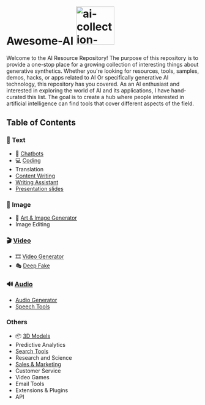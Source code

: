 # Awesome-AI <img width="100" style="margin-right:6px;" alt="ai-collection-logo" src="https://www.pngmart.com/files/21/AI-PNG-HD.png" /> 
Welcome to the AI Resource Repository! The purpose of this repository is to provide a one-stop place for a growing collection of interesting things about generative synthetics. Whether you're looking for resources, tools, samples, demos, hacks, or apps related to AI Or specifically generative AI technology, this repository has you covered.
As an AI enthusiast and interested in exploring the world of AI and its applications, I have hand-curated this list. The goal is to create a hub where people interested in artificial intelligence can find tools that cover different aspects of the field.

## Table of Contents 
### 📝 Text
- 🤖 [Chatbots](https://github.com/mshojaei77/Awesome-AI/blob/main/Chatbots.md)
- 💻 [Coding](https://github.com/mshojaei77/Awesome-AI/blob/main/Code%20Generator.md)
- Translation
- [Content Writing](https://github.com/mshojaei77/Awesome-AI/blob/main/Content%20Writing.md)
- [Writing Assistant](https://github.com/mshojaei77/Awesome-AI/blob/main/Writing%20Assistant.md)
- [Presentation slides](https://github.com/mshojaei77/Awesome-AI/blob/main/Presentation.md)

### 🌄 Image
- 🎨 [Art & Image Generator](https://github.com/mshojaei77/Awesome-AI/blob/main/Art%20%26%20Image%20Generator.md)
- Image Editing
### 🎬 [Video](#Video)
- 🎞 [Video Generator](https://github.com/mshojaei77/Awesome-AI/blob/main/Video%20Generator.md)
 - 🎭 [Deep Fake](https://github.com/mshojaei77/Awesome-AI/blob/main/README.md)
### 🔊 [Audio ](#Audio)
- [Audio Generator](https://github.com/mshojaei77/Awesome-AI/blob/main/Audio%20Generator.md)
- [Speech Tools](https://github.com/mshojaei77/Awesome-AI/blob/main/Speech%20Tools.md)
### Others
- 📦 [3D Models](https://github.com/mshojaei77/Awesome-AI/blob/main/3D%20Models.md)
- Predictive Analytics
- [Search Tools](https://github.com/mshojaei77/Awesome-AI/blob/main/Search%20Tools.md)
- Research and Science
- [Sales & Marketing](https://github.com/mshojaei77/Awesome-AI/blob/main/Sales%20%26%20Marketing.md)
- Customer Service
- Video Games
- Email Tools
- Extensions & Plugins
- API
